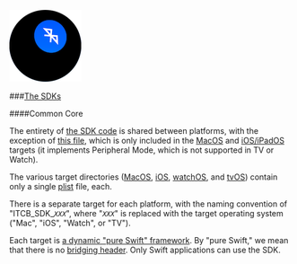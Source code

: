 ![Icon](../img/icon.png)

###[The SDKs](https://github.com/LittleGreenViper/TheBasicsOfCoreBluetooth/tree/master/SDK-src)

####Common Core

The entirety of [the SDK code](https://github.com/LittleGreenViper/TheBasicsOfCoreBluetooth/tree/master/SDK-src/src) is shared between platforms, with the exception of [this file](https://github.com/LittleGreenViper/TheBasicsOfCoreBluetooth/blob/master/SDK-src/src/internal/ITCB_SDK_Peripheral_internal.swift), which is only included in the [MacOS](https://github.com/LittleGreenViper/TheBasicsOfCoreBluetooth/tree/master/SDK-src/ITCB_SDK_Mac) and [iOS/iPadOS](https://github.com/LittleGreenViper/TheBasicsOfCoreBluetooth/tree/master/SDK-src/ITCB_SDK_iOS) targets (it implements Peripheral Mode, which is not supported in TV or Watch).

The various target directories ([MacOS](https://github.com/LittleGreenViper/TheBasicsOfCoreBluetooth/tree/master/SDK-src/ITCB_SDK_Mac), [iOS](https://github.com/LittleGreenViper/TheBasicsOfCoreBluetooth/tree/master/SDK-src/ITCB_SDK_iOS), [watchOS](https://github.com/LittleGreenViper/TheBasicsOfCoreBluetooth/tree/master/SDK-src/ITCB_SDK_Watch), and [tvOS](https://github.com/LittleGreenViper/TheBasicsOfCoreBluetooth/tree/master/SDK-src/ITCB_SDK_TVOS)) contain only a single [plist](https://www.google.com/url?sa=t&rct=j&q=&esrc=s&source=web&cd=13&cad=rja&uact=8&ved=2ahUKEwjytoaSy7HpAhXagnIEHdRwDRUQFjAMegQIPBAB&url=https%3A%2F%2Fdeveloper.apple.com%2Flibrary%2Farchive%2Fdocumentation%2FGeneral%2FReference%2FInfoPlistKeyReference%2FArticles%2FAboutInformationPropertyListFiles.html&usg=AOvVaw2rlth1YGdVn8U50mCDZp-n) file, each.

There is a separate target for each platform, with the naming convention of "ITCB_SDK_*`XXX`*", where "*`XXX`*" is replaced with the target operating system ("Mac", "iOS", "Watch", or "TV").

Each target is [a dynamic "pure Swift" framework](https://developer.apple.com/library/archive/documentation/DeveloperTools/Conceptual/DynamicLibraries/100-Articles/OverviewOfDynamicLibraries.html). By "pure Swift," we mean that there is no [bridging header](https://developer.apple.com/documentation/swift/imported_c_and_objective-c_apis/importing_swift_into_objective-c). Only Swift applications can use the SDK.

